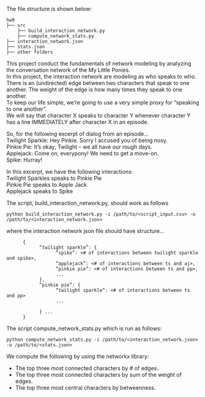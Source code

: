 The file structure is shown below:
```
hw9
├── src
    ├── build_interaction_network.py
    ├── compute_network_stats.py
├── interaction_network.json
├── stats.json
├── other folders
```
This project conduct the fundamentals of network modeling by analyzing the conversation network of the My Little Ponies.\
In this project, the interaction network are modeling as who speaks to who.\
There is an (undirected) edge between two characters that speak to one another. The weight of the edge is how many times they speak to one another.\
To keep our life simple, we’re going to use a very simple proxy for “speaking to one another”. \
We will say that character X speaks to character Y whenever character Y has a line IMMEDIATELY after character X in an episode.

So, for the following excerpt of dialog from an episode...\
Twilight Sparkle: Hey Pinkie. Sorry I accused you of being nosy. \
Pinkie Pie: It’s okay, Twilight – we all have our rough days. \
Applejack: Come on, everypony! We need to get a move-on. \
Spike: Hurray!

In this excerpt, we have the following interactions:\
Twilight Sparkles speaks to Pinkie Pie \
Pinkie Pie speaks to Apple Jack \
Applejack speaks to Spike

The script, build_interaction_network.py, should work as follows
```
python build_interaction_network.py -i /path/to/<script_input.csv> -o /path/to/<interaction_network.json>
```
where the interaction network json file should have structure...
```
      {
            “twilight sparkle”: {
                  “spike”: <# of interactions between twilight sparkle and spike>,
                  “applejack”: <# of interactions between ts and aj>,
                  “pinkie pie”: <# of interactions between ts and pp>,
                  ...
            },
            “pinkie pie”: {
                  “twilight sparkle”: <# of interactions between ts and pp> 
                  ...

            } ...
      }
```
The script compute_network_stats.py which is run as follows:
```
python compute_network_stats.py -i /path/to/<interaction_network.json> -o /path/to/<stats.json>
```
We compute the following by using the networkx library:
- The top three most connected characters by # of edges.
- The top three most connected characters by sum of the weight of edges.
- The top three most central characters by betweenness.

